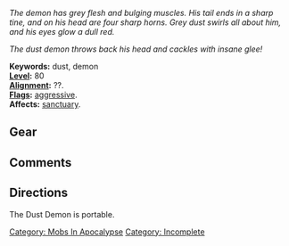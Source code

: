 *The demon has grey flesh and bulging muscles. His tail ends in a sharp
tine, and on his head are four sharp horns. Grey dust swirls all about
him, and his eyes glow a dull red.*

*The dust demon throws back his head and cackles with insane glee!*

**Keywords:** dust, demon  
**[Level](Level.md "wikilink"):** 80  
**[Alignment](Alignment.md "wikilink"):** ??.  
**[Flags](:Category:_Mob_Types.md "wikilink"):**
[aggressive](Aggressive_Mobs.md "wikilink").  
**Affects:** [sanctuary](Sanctuary.md "wikilink").  

## Gear

## Comments

## Directions

The Dust Demon is portable.

[Category: Mobs In Apocalypse](Category:_Mobs_In_Apocalypse "wikilink")
[Category: Incomplete](Category:_Incomplete "wikilink")
